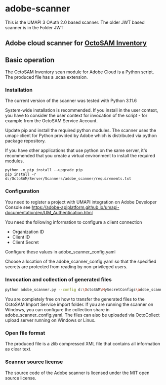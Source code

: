 # adobe-scanner

This is the UMAPI 3 OAuth 2.0 based scanner. The older JWT based scanner is in the Folder JWT

## Adobe cloud scanner for [OctoSAM Inventory](https://www.octosoft.ch)

## Basic operation

The OctoSAM Inventory scan module for Adobe Cloud is a Python script.
The produced file has a .scaa extension.

### Installation

The current version of the scanner was tested with Python 3.11.6

System-wide installation is recommended. If you install in the user context, 
you have to consider the user context for invocation of the script - for example from the OctoSAM Service Account.

Update pip and install the required python modules. 
The scanner uses the umapi-client for Python provided by Adobe which is distributed via 
python package repository. 

If you have other applications that use python on the same server, 
it's recommended that you create a virtual environment to install the required modules.

```shell
python -m pip install --upgrade pip
pip install -r d:/OctoSAM/Server/Scanners/adobe_scanner/requirements.txt
```

### Configuration

You need to register a project with UMAPI integration on Adobe Developer Console
see https://adobe-apiplatform.github.io/umapi-documentation/en/UM_Authentication.html

You need the following information to configure a client connection

* Organization ID
* Client ID
* Client Secret

Configure these values in adobe_scanner_config.yaml

Choose a location of the adobe_scanner_config.yaml so that the specified 
secrets are protected from reading by non-privileged users.

### Invocation and collection of generated files

```bash
python adobe_scanner.py --config d:\OctoSAM\MySecretConfigs\adobe_scanner_config.yaml
```

You are completely free on how to transfer the generated files to the OctoSAM Import Service import folder.
If you are running the scanner on Windows, you can configure the collection share in adobe_scanner_config.yaml.
The files can also be uploaded via OctoCollect upload server running on Windows or Linux.

### Open file format

The produced file is a zlib compressed XML file that contains all information as clear text.

### Scanner source license

The source code of the Adobe scanner is licensed under the MIT open source license. 

